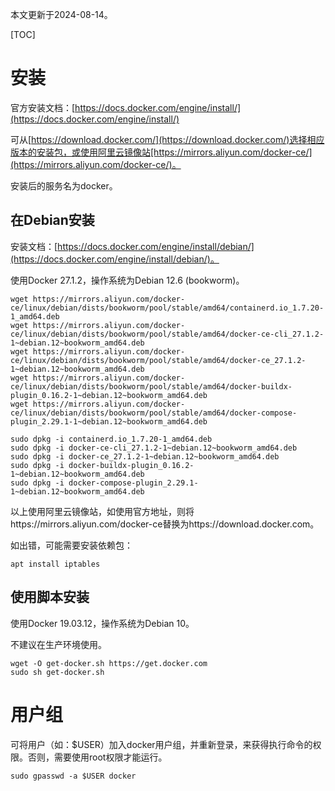 本文更新于2024-08-14。

[TOC]

# 安装

官方安装文档：[https://docs.docker.com/engine/install/](https://docs.docker.com/engine/install/)

可从[https://download.docker.com/](https://download.docker.com/)选择相应版本的安装包，或使用阿里云镜像站[https://mirrors.aliyun.com/docker-ce/](https://mirrors.aliyun.com/docker-ce/)。

安装后的服务名为docker。

## 在Debian安装

安装文档：[https://docs.docker.com/engine/install/debian/](https://docs.docker.com/engine/install/debian/)。

使用Docker 27.1.2，操作系统为Debian 12.6 (bookworm)。

```shell
wget https://mirrors.aliyun.com/docker-ce/linux/debian/dists/bookworm/pool/stable/amd64/containerd.io_1.7.20-1_amd64.deb
wget https://mirrors.aliyun.com/docker-ce/linux/debian/dists/bookworm/pool/stable/amd64/docker-ce-cli_27.1.2-1~debian.12~bookworm_amd64.deb
wget https://mirrors.aliyun.com/docker-ce/linux/debian/dists/bookworm/pool/stable/amd64/docker-ce_27.1.2-1~debian.12~bookworm_amd64.deb
wget https://mirrors.aliyun.com/docker-ce/linux/debian/dists/bookworm/pool/stable/amd64/docker-buildx-plugin_0.16.2-1~debian.12~bookworm_amd64.deb
wget https://mirrors.aliyun.com/docker-ce/linux/debian/dists/bookworm/pool/stable/amd64/docker-compose-plugin_2.29.1-1~debian.12~bookworm_amd64.deb

sudo dpkg -i containerd.io_1.7.20-1_amd64.deb
sudo dpkg -i docker-ce-cli_27.1.2-1~debian.12~bookworm_amd64.deb
sudo dpkg -i docker-ce_27.1.2-1~debian.12~bookworm_amd64.deb
sudo dpkg -i docker-buildx-plugin_0.16.2-1~debian.12~bookworm_amd64.deb
sudo dpkg -i docker-compose-plugin_2.29.1-1~debian.12~bookworm_amd64.deb
```

以上使用阿里云镜像站，如使用官方地址，则将https://mirrors.aliyun.com/docker-ce替换为https://download.docker.com。

如出错，可能需要安装依赖包：

```
apt install iptables
```

## 使用脚本安装

使用Docker 19.03.12，操作系统为Debian 10。

不建议在生产环境使用。

```shell
wget -O get-docker.sh https://get.docker.com
sudo sh get-docker.sh
```

# 用户组

可将用户（如：$USER）加入docker用户组，并重新登录，来获得执行命令的权限。否则，需要使用root权限才能运行。

```shell
sudo gpasswd -a $USER docker
```

